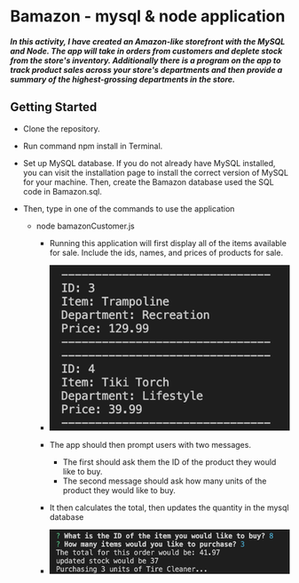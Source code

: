 

# Bamazon - mysql & node application

##### In this activity, I have created an Amazon-like storefront with the MySQL and Node. The app will take in orders from customers and deplete stock from the store's inventory. Additionally there is a program on the app to track product sales across your store's departments and then provide a summary of the highest-grossing departments in the store.


## Getting Started

* Clone the repository.

* Run command npm install in Terminal.

* Set up MySQL database. If you do not already have MySQL installed, you can visit the installation page to install the correct version of MySQL for your machine. Then, create the Bamazon database used the SQL code in Bamazon.sql.

* Then, type in one of the commands to use the application 

    * node bamazonCustomer.js

        * Running this application will first display all of the items available for sale. Include the ids, names, and prices of products for sale.

        * ![](./images/display.png)

        * The app should then prompt users with two messages.
            * The first should ask them the ID of the product they would like to buy.
            * The second message should ask how many units of the product they would like to buy.

        * It then calculates the total, then updates the quantity in the mysql database

        * ![](./images/second.png)
        

